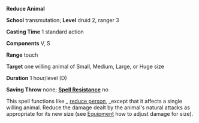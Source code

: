  **Reduce Animal**

**School** transmutation; **Level** druid 2, ranger 3

**Casting Time** 1 standard action

**Components** V, S

**Range** touch

**Target** one willing animal of Small, Medium, Large, or Huge size

**Duration** 1 hour/level (D)

**Saving Throw** none; **[Spell Resistance](../glossary.md#_spell-resistance)** no

This spell functions like _ [reduce person](reducePerson.md#_reduce-person), _except that it affects a single willing animal. Reduce the damage dealt by the animal's natural attacks as appropriate for its new size (see [Equipment](../equipment.md) how to adjust damage for size).

